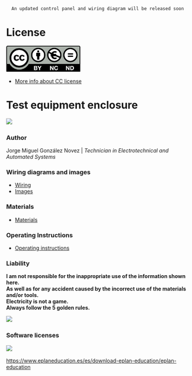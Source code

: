 ```diff
  An updated control panel and wiring diagram will be released soon
```
# License

<img src="images/license_cc_by-nc-nd.png" width="200"/>

- [More info about CC license](./images/cc-license.png)

# Test equipment enclosure

<img src=images/3d-view.jpg/>
  
### Author
Jorge Miguel González Novez  |  _Technician in Electrotechnical and Automated Systems_

### Wiring diagrams and images  
- [Wiring](./docs/final-wiring.pdf)  
- [Images](./images)

### Materials  

- [Materials](./docs/materials.md)

### Operating Instructions  

- [Operating instructions](./docs/operating-instructions.md)

### Liability

**I am not responsible for the inappropriate use of the information shown here.  
As well as for any accident caused by the incorrect use of the materials and/or tools.  
Electricity is not a game.  
Always follow the 5 golden rules.**

<img src="images/risk.png" width="100"/>
  
### Software licenses

<img src="images/eplan.png" width="100"/> 

<https://www.eplaneducation.es/es/download-eplan-education/eplan-education>  
